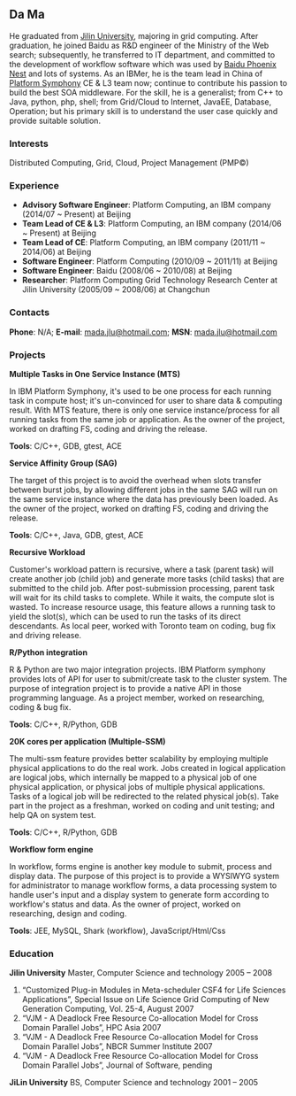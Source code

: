 ## Da Ma

He graduated from [Jilin University](http://www.jlu.edu.cn/newjlu/), majoring in grid computing. After graduation, he joined Baidu as R&D engineer of the Ministry of the Web search; subsequently, he transferred to IT department, and committed to the development of workflow software which was used by [Baidu Phoenix Nest](http://e.baidu.com/) and lots of systems. As an IBMer, he is the team lead in China of [Platform Symphony](http://www-03.ibm.com/systems/technicalcomputing/platformcomputing/products/symphony/index.html) CE & L3 team now; continue to contribute his passion to build the best SOA middleware. For the skill, he is a generalist; from C++ to Java, python, php, shell; from Grid/Cloud to Internet, JavaEE, Database, Operation; but his primary skill is to understand the user case quickly and provide suitable solution.

### Interests

Distributed Computing, Grid, Cloud, Project Management (PMP©) 

### Experience

* **Advisory Software Engineer**: Platform Computing, an IBM company (2014/07 ~ Present) at Beijing
* **Team Lead of CE & L3**: Platform Computing, an IBM company (2014/06 ~ Present) at Beijing
* **Team Lead of CE**: Platform Computing, an IBM company (2011/11 ~ 2014/06) at Beijing
* **Software Engineer**: Platform Computing (2010/09 ~ 2011/11) at Beijing
* **Software Engineer**: Baidu (2008/06 ~ 2010/08) at Beijing
* **Researcher**: Platform Computing Grid Technology Research Center at Jilin University (2005/09 ~ 2008/06) at Changchun

### Contacts

**Phone**: N/A; **E-mail**: <mada.jlu@hotmail.com>; **MSN**: <mada.jlu@hotmail.com> 

### Projects

__Multiple Tasks in One Service Instance (MTS)__

In IBM Platform Symphony, it's used to be one process for each running task in compute
host; it's un-convinced for user to share data & computing result. With MTS feature, there
is only one service instance/process for all running tasks from the same job or application.
As the owner of the project, worked on drafting FS, coding and driving the release.

__Tools__: C/C++, GDB, gtest, ACE

__Service Affinity Group (SAG)__

The target of this project is to avoid the overhead when slots transfer between burst jobs,
by allowing different jobs in the same SAG will run on the same service instance where the
data has previously been loaded. As the owner of the project, worked on drafting FS,
coding and driving the release.

__Tools__: C/C++, Java, GDB, gtest, ACE

__Recursive Workload__

Customer's workload pattern is recursive, where a task (parent task) will create another
job (child job) and generate more tasks (child tasks) that are submitted to the child job.
After post-submission processing, parent task will wait for its child tasks to complete.
While it waits, the compute slot is wasted. To increase resource usage, this feature allows
a running task to yield the slot(s), which can be used to run the tasks of its direct
descendants. As local peer, worked with Toronto team on coding, bug fix and driving
release.

__R/Python integration__

R & Python are two major integration projects. IBM Platform symphony provides lots of
API for user to submit/create task to the cluster system. The purpose of integration
project is to provide a native API in those programming language. As a project member,
worked on researching, coding & bug fix.

__Tools__: C/C++, R/Python, GDB

__20K cores per application (Multiple-SSM)__

The multi-ssm feature provides better scalability by employing multiple physical
applications to do the real work. Jobs created in logical application are logical jobs, which
internally be mapped to a physical job of one physical application, or physical jobs of
multiple physical applications. Tasks of a logical job will be redirected to the related
physical job(s). Take part in the project as a freshman, worked on coding and unit testing;
and help QA on system test.

__Tools__: C/C++, R/Python, GDB

__Workflow form engine__

In workflow, forms engine is another key module to submit, process and display data. The
purpose of this project is to provide a WYSIWYG system for administrator to manage
workflow forms, a data processing system to handle user's input and a display system to
generate form according to workflow's status and data. As the owner of project, worked
on researching, design and coding.

__Tools__: JEE, MySQL, Shark (workflow), JavaScript/Html/Css

### Education

__Jilin University__
Master, Computer Science and technology 2005 – 2008

1. “Customized Plug-in Modules in Meta-scheduler CSF4 for Life Sciences Applications”, Special Issue on Life Science Grid Computing of New Generation Computing, Vol. 25-4, August 2007
2. “VJM - A Deadlock Free Resource Co-allocation Model for Cross Domain Parallel Jobs”, HPC Asia 2007
3. “VJM - A Deadlock Free Resource Co-allocation Model for Cross Domain Parallel Jobs”, NBCR Summer Institute 2007
4. “VJM - A Deadlock Free Resource Co-allocation Model for Cross Domain
Parallel Jobs”, Journal of Software, pending

__JiLin University__
BS, Computer Science and technology 2001 – 2005

